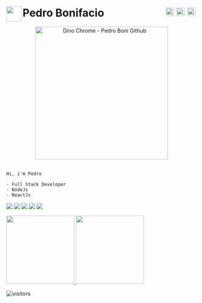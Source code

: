 <h1 align="left" style="border: none;">Pedro Bonifacio
   <img align='left' src='https://github.com/raghavk16/raghavk16/blob/master/octo.gif' height='40'>
   <a href="https://twitter.com/pedoboni_dev">
       <img align="right" style="margin:0.2rem" alt="Pedro Boni Twitter" width="22px" src="https://cdn.jsdelivr.net/npm/simple-icons@v3/icons/twitter.svg" />
    </a>
    <a href="https://linkedin.com/in/pedroboni">
      <img align="right" style="margin:0.2rem" alt="Pedro Boni Linkdein" width="22px" src="https://cdn.jsdelivr.net/npm/simple-icons@v3/icons/linkedin.svg" />
    </a>
    <a href="https://github.com/PedroBoni">
      <img align="right" style="margin:0.2rem" alt="Pedro Boni Github" width="22px" src="https://cdn.jsdelivr.net/npm/simple-icons@v3/icons/github.svg" />
    </a>  
</h1>


<div align="center"> 
   <img align="center" alt="Dino Chrome - Pedro Boni Github" width="350" src="https://raw.githubusercontent.com/saadeghi/saadeghi/master/dino.gif" />
</div>
<br>

    Hi, i'm Pedro 
    
    - Full Stack Developer
    - NodeJs 
    - ReactJs   
   
  

![](https://github-profile-summary-cards.vercel.app/api/cards/profile-details?username=PedroBoni&theme=dracula)
![](https://github-profile-summary-cards.vercel.app/api/cards/repos-per-language?username=PedroBoni&theme=dracula) 
![](https://github-profile-summary-cards.vercel.app/api/cards/most-commit-language?username=PedroBoni&theme=dracula) 
![](https://github-profile-summary-cards.vercel.app/api/cards/stats?username=PedroBoni&theme=dracula) 
![](https://github-profile-summary-cards.vercel.app/api/cards/productive-time?username=PedroBoni&theme=dracula)

<p align="left">
<a href="https://github.com/PedroBoni">
  <img height="180em" src="https://github-readme-stats.vercel.app/api?username=PedroBoni&show_icons=true&theme=dracula"/>
  <img height="180em" src="https://github-readme-stats.vercel.app/api/top-langs/?username=PedroBoni&layout=compact&theme=dracula"/>
</a>
</p>

<img src="https://visitor-badge.glitch.me/badge?page_id=PedroBoni" alt="visitors"/>


